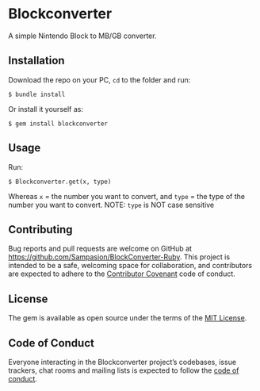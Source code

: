 # Blockconverter

A simple Nintendo Block to MB/GB converter.

## Installation

Download the repo on your PC, `cd` to the folder and run:

    $ bundle install

Or install it yourself as:

    $ gem install blockconverter

## Usage

Run:

    $ Blockconverter.get(x, type)
Whereas `x` = the number you want to convert, and `type` = the type of the number you want to convert.
NOTE: `type` is NOT case sensitive

## Contributing

Bug reports and pull requests are welcome on GitHub at https://github.com/Sampasion/BlockConverter-Ruby. This project is intended to be a safe, welcoming space for collaboration, and contributors are expected to adhere to the [Contributor Covenant](http://contributor-covenant.org) code of conduct.

## License

The gem is available as open source under the terms of the [MIT License](https://opensource.org/licenses/MIT).

## Code of Conduct

Everyone interacting in the Blockconverter project’s codebases, issue trackers, chat rooms and mailing lists is expected to follow the [code of conduct](https://github.com/Sampasion/BlockConverter-Ruby/blob/master/CODE_OF_CONDUCT.md).
